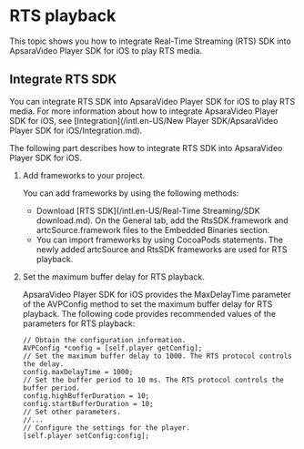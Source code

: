 # RTS playback

This topic shows you how to integrate Real-Time Streaming \(RTS\) SDK into ApsaraVideo Player SDK for iOS to play RTS media.

## Integrate RTS SDK

You can integrate RTS SDK into ApsaraVideo Player SDK for iOS to play RTS media. For more information about how to integrate ApsaraVideo Player SDK for iOS, see [Integration](/intl.en-US/New Player SDK/ApsaraVideo Player SDK for iOS/Integration.md).

The following part describes how to integrate RTS SDK into ApsaraVideo Player SDK for iOS.

1.  Add frameworks to your project.

    You can add frameworks by using the following methods:

    -   Download [RTS SDK](/intl.en-US/Real-Time Streaming/SDK download.md). On the General tab, add the RtsSDK.framework and artcSource.framework files to the Embedded Binaries section.
    -   You can import frameworks by using CocoaPods statements. The newly added artcSource and RtsSDK frameworks are used for RTS playback.
2.  Set the maximum buffer delay for RTS playback.

    ApsaraVideo Player SDK for iOS provides the MaxDelayTime parameter of the AVPConfig method to set the maximum buffer delay for RTS playback. The following code provides recommended values of the parameters for RTS playback:

    ```
    // Obtain the configuration information.
    AVPConfig *config = [self.player getConfig];
    // Set the maximum buffer delay to 1000. The RTS protocol controls the delay.
    config.maxDelayTime = 1000;
    // Set the buffer period to 10 ms. The RTS protocol controls the buffer period. 
    config.highBufferDuration = 10;
    config.startBufferDuration = 10;
    // Set other parameters.
    //...
    // Configure the settings for the player.
    [self.player setConfig:config];
    ```



